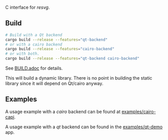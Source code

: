 C interface for *resvg*.

## Build

```bash
# Build with a Qt backend
cargo build --release --features="qt-backend"
# or with a cairo backend
cargo build --release --features="cairo-backend"
# or with both.
cargo build --release --features="qt-backend cairo-backend"
```

See [BUILD.adoc](../BUILD.adoc) for details.

This will build a dynamic library. There is no point in building the static
library since it will depend on Qt/cairo anyway.

## Examples

A usage example with a *cairo* backend can be found at [examples/cairo-capi](../examples/cairo-capi).

A usage example with a *qt* backend can be found in the [examples/qt-demo](../examples/qt-demo) app.
